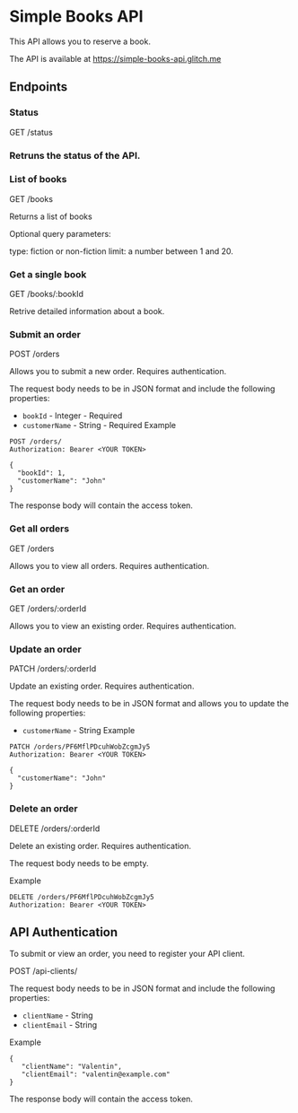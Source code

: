 # Simple Books API #
This API allows you to reserve a book.

The API is available at https://simple-books-api.glitch.me


## Endpoints ##

### Status ###
GET /status
### Retruns the status of the API. ###

### List of books ###
GET /books

Returns a list of books

Optional query parameters:

type: fiction or non-fiction
limit: a number between 1 and 20.

### Get a single book ###
GET /books/:bookId

Retrive detailed information about a book.

### Submit an order ###
POST /orders

Allows you to submit a new order. Requires authentication.

The request body needs to be in JSON format and include the following properties:
 - `bookId` - Integer - Required
 - `customerName` - String - Required
Example

```
POST /orders/
Authorization: Bearer <YOUR TOKEN>

{
  "bookId": 1,
  "customerName": "John"
}
```
The response body will contain the access token.

### Get all orders ###

GET /orders

Allows you to view all orders. Requires authentication.

### Get an order ###

GET /orders/:orderId

Allows you to view an existing order. Requires authentication.

### Update an order ###

PATCH /orders/:orderId

Update an existing order. Requires authentication.

The request body needs to be in JSON format and allows you to update the following properties:

 - `customerName` - String
Example

```
PATCH /orders/PF6MflPDcuhWobZcgmJy5
Authorization: Bearer <YOUR TOKEN>

{
  "customerName": "John"
}
```

### Delete an order ###

DELETE /orders/:orderId

Delete an existing order. Requires authentication.

The request body needs to be empty.

 Example
```
DELETE /orders/PF6MflPDcuhWobZcgmJy5
Authorization: Bearer <YOUR TOKEN>
```

## API Authentication ##

To submit or view an order, you need to register your API client.

POST /api-clients/

The request body needs to be in JSON format and include the following properties:

 - `clientName` - String
 - `clientEmail` - String
 
 Example
 
 ```
 {
    "clientName": "Valentin",
    "clientEmail": "valentin@example.com"
}
 ```
 
The response body will contain the access token.
